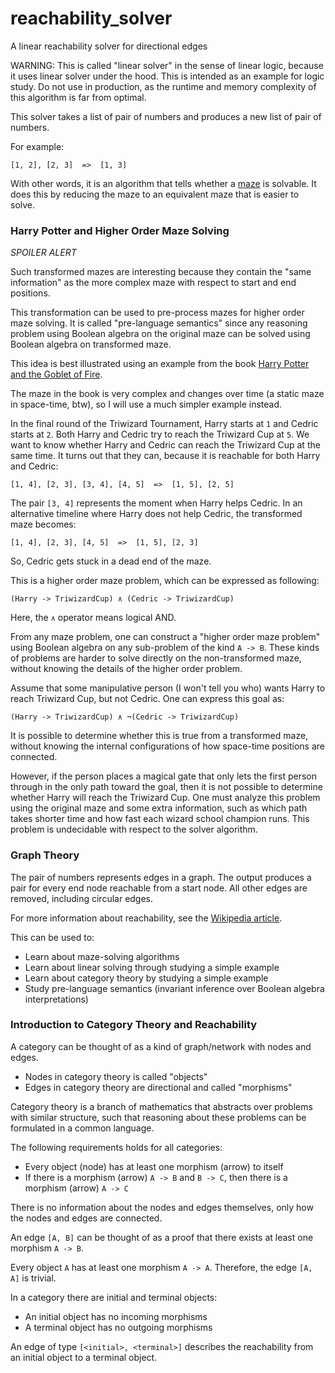 # reachability_solver

A linear reachability solver for directional edges

WARNING: This is called "linear solver" in the sense of linear logic,
because it uses linear solver under the hood.
This is intended as an example for logic study.
Do not use in production, as the runtime and memory complexity of this algorithm is
far from optimal.

This solver takes a list of pair of numbers and produces a new list of pair of numbers.

For example:

```text
[1, 2], [2, 3]  =>  [1, 3]
```

With other words, it is an algorithm that tells whether a
[maze](https://en.wikipedia.org/wiki/Maze) is solvable.
It does this by reducing the maze to an equivalent maze that is easier to solve.

### Harry Potter and Higher Order Maze Solving

*SPOILER ALERT*

Such transformed mazes are interesting because they contain the "same information"
as the more complex maze with respect to start and end positions.

This transformation can be used to pre-process mazes for higher order maze solving.
It is called "pre-language semantics" since any reasoning problem using Boolean algebra
on the original maze can be solved using Boolean algebra on transformed maze.

This idea is best illustrated using an example from the book
[Harry Potter and the Goblet of Fire](https://en.wikipedia.org/wiki/Harry_Potter_and_the_Goblet_of_Fire).

The maze in the book is very complex and changes over time (a static maze in space-time, btw),
so I will use a much simpler example instead.

In the final round of the Triwizard Tournament, Harry starts at `1` and Cedric starts at `2`.
Both Harry and Cedric try to reach the Triwizard Cup at `5`.
We want to know whether Harry and Cedric can reach the Triwizard Cup at the same time.
It turns out that they can, because it is reachable for both Harry and Cedric:

```text
[1, 4], [2, 3], [3, 4], [4, 5]  =>  [1, 5], [2, 5]
```

The pair `[3, 4]` represents the moment when Harry helps Cedric.
In an alternative timeline where Harry does not help Cedric, the transformed maze becomes:

```text
[1, 4], [2, 3], [4, 5]  =>  [1, 5], [2, 3]
```

So, Cedric gets stuck in a dead end of the maze.

This is a higher order maze problem, which can be expressed as following:

```text
(Harry -> TriwizardCup) ∧ (Cedric -> TriwizardCup)
```

Here, the `∧` operator means logical AND.

From any maze problem, one can construct a "higher order maze problem" using
Boolean algebra on any sub-problem of the kind `A -> B`.
These kinds of problems are harder to solve directly on the non-transformed maze,
without knowing the details of the higher order problem.

Assume that some manipulative person (I won't tell you who)
wants Harry to reach Triwizard Cup, but not Cedric.
One can express this goal as:

```text
(Harry -> TriwizardCup) ∧ ¬(Cedric -> TriwizardCup)
```

It is possible to determine whether this is true from a transformed maze,
without knowing the internal configurations of how space-time positions are connected.

However, if the person places a magical gate that only lets the first person through in the only
path toward the goal, then it is not possible to determine whether Harry will reach the Triwizard Cup.
One must analyze this problem using the original maze and some extra information,
such as which path takes shorter time and how fast each wizard school champion runs.
This problem is undecidable with respect to the solver algorithm.

### Graph Theory

The pair of numbers represents edges in a graph.
The output produces a pair for every end node reachable from a start node.
All other edges are removed, including circular edges.

For more information about reachability, see the
[Wikipedia article](https://en.wikipedia.org/wiki/Reachability).

This can be used to:

- Learn about maze-solving algorithms
- Learn about linear solving through studying a simple example
- Learn about category theory by studying a simple example
- Study pre-language semantics (invariant inference over Boolean algebra interpretations)

### Introduction to Category Theory and Reachability

A category can be thought of as a kind of graph/network with nodes and edges.

- Nodes in category theory is called "objects"
- Edges in category theory are directional and called "morphisms"

Category theory is a branch of mathematics that abstracts over
problems with similar structure, such that reasoning about these
problems can be formulated in a common language.

The following requirements holds for all categories:

- Every object (node) has at least one morphism (arrow) to itself
- If there is a morphism (arrow) `A -> B` and `B -> C`, then
  there is a morphism (arrow) `A -> C`

There is no information about the nodes and edges themselves,
only how the nodes and edges are connected.

An edge `[A, B]` can be thought of as a proof that there exists
at least one morphism `A -> B`.

Every object `A` has at least one morphism `A -> A`.
Therefore, the edge `[A, A]` is trivial.

In a category there are initial and terminal objects:

- An initial object has no incoming morphisms
- A terminal object has no outgoing morphisms

An edge of type `[<initial>, <terminal>]` describes the reachability
from an initial object to a terminal object.
